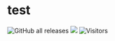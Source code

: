 # test

![GitHub all releases](https://img.shields.io/github/downloads/askarigtec/test/total)
![](https://komarev.com/ghpvc/?username=nimaltd)
![Visitors](https://api.visitorbadge.io/api/visitors?path=nimaltd%2Fee&label=VISITOR&countColor=%23263759)
